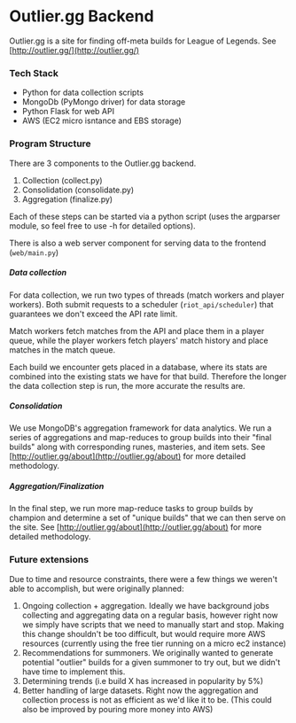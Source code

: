 # Outlier.gg Backend

Outlier.gg is a site for finding off-meta builds for League of Legends. See [http://outlier.gg/](http://outlier.gg/)

### Tech Stack

* Python for data collection scripts
* MongoDb (PyMongo driver) for data storage
* Python Flask for web API
* AWS (EC2 micro isntance and EBS storage)

### Program Structure

There are 3 components to the Outlier.gg backend.

1. Collection (collect.py)
2. Consolidation (consolidate.py)
3. Aggregation (finalize.py)

Each of these steps can be started via a python script (uses the argparser module, so feel free to use -h for detailed options).

There is also a web server component for serving data to the frontend (`web/main.py`)

##### Data collection

For data collection, we run two types of threads (match workers and player workers). Both submit requests to a scheduler (`riot_api/scheduler`) that guarantees we don't exceed the API rate limit.

Match workers fetch matches from the API and place them in a player queue, while the player workers fetch players' match history and place matches in the match queue.

Each build we encounter gets placed in a database, where its stats are combined into the existing stats we have for that build. Therefore the longer the data collection step is run, the more accurate the results are.

##### Consolidation

We use MongoDB's aggregation framework for data analytics. We run a series of aggregations and map-reduces to group builds into their "final builds" along with corresponding runes, masteries, and item sets. See [http://outlier.gg/about](http://outlier.gg/about) for more detailed methodology.

##### Aggregation/Finalization

In the final step, we run more map-reduce tasks to group builds by champion and determine a set of "unique builds" that we can then serve on the site. See [http://outlier.gg/about](http://outlier.gg/about) for more detailed methodology.

### Future extensions

Due to time and resource constraints, there were a few things we weren't able to accomplish, but were originally planned:

1. Ongoing collection + aggregation. Ideally we have background jobs collecting and aggregating data on a regular basis, however right now we simply have scripts that we need to manually start and stop. Making this change shouldn't be too difficult, but would require more AWS resources (currently using the free tier running on a micro ec2 instance)
2. Recommendations for summoners. We originally wanted to generate potential "outlier" builds for a given summoner to try out, but we didn't have time to implement this.
3. Determining trends (i.e build X has increased in popularity by 5%)
4. Better handling of large datasets. Right now the aggregation and collection process is not as efficient as we'd like it to be. (This could also be improved by pouring more money into AWS)
